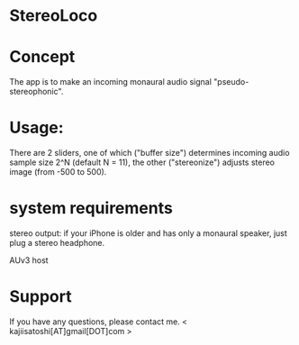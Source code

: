 # StereoLoco

# Concept

The app is to make an incoming monaural audio signal "pseudo-stereophonic". 

# Usage:

There are 2 sliders, one of which ("buffer size") determines incoming audio sample size 2^N (default N = 11), 
the other ("stereonize") adjusts stereo image (from -500 to 500).

# system requirements 

stereo output: if your iPhone is older and has only a monaural speaker, just plug a stereo headphone.

AUv3 host

# Support

If you have any questions, please contact me. < kajiisatoshi[AT]gmail[DOT]com >
